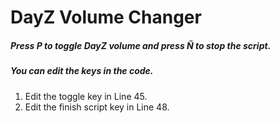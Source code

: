 # DayZ Volume Changer
##### Press P to toggle DayZ volume and press Ñ to stop the script.
##### You can edit the keys in the code.
1. Edit the toggle key in Line 45.
2. Edit the finish script key in Line 48.
